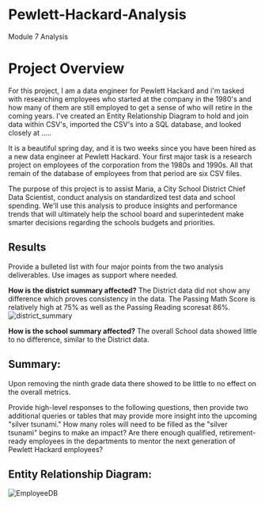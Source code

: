 # Pewlett-Hackard-Analysis 
Module 7 Analysis

# Project Overview 
For this project, I am a data engineer for Pewlett Hackard and i'm tasked with researching employees who started at the company in the 1980's and how many of them are still employed to get a sense of who will retire in the coming years. I've created an Entity Relationship Diagram to hold and join data within CSV's, imported the CSV's into a SQL database, and looked closely at .....


It is a beautiful spring day, and it is two weeks since you have been hired as a new data engineer at Pewlett Hackard. Your first major task is a research project on employees of the corporation from the 1980s and 1990s. All that remain of the database of employees from that period are six CSV files.

The purpose of this project is to assist Maria, a City School District Chief Data Scientist, conduct analysis on standardized test data and school spending. We'll use this analysis to produce insights and performance trends that will ultimately help the school board and superintedent make smarter decisions regarding the schools budgets and priorities. 


## Results
Provide a bulleted list with four major points from the two analysis deliverables. Use images as support where needed.

**How is the district summary affected?** 
The District data did not show any difference which proves consistency in the data. The Passing Math Score is relatively high at 75% as well as the Passing Reading scoresat 86%.
![district_summary](https://user-images.githubusercontent.com/75700317/112767851-faecb900-8fe6-11eb-8a92-1a7b242a9671.JPG)


**How is the school summary affected?**
The overall School data showed little to no difference, similar to the District data.

## **Summary:** 
Upon removing the ninth grade data there showed to be little to no effect on the overall metrics. 

Provide high-level responses to the following questions, then provide two additional queries or tables that may provide more insight into the upcoming "silver tsunami."
How many roles will need to be filled as the "silver tsunami" begins to make an impact?
Are there enough qualified, retirement-ready employees in the departments to mentor the next generation of Pewlett Hackard employees?

## **Entity Relationship Diagram:** 
![EmployeeDB](https://user-images.githubusercontent.com/75700317/114113882-ae8a5e80-98ad-11eb-93ac-cb9660f0c2c5.png)









